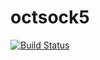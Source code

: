 # octsock5

[![Build Status](https://travis-ci.org/mnentwig/octsock5.jl.svg?branch=master)](https://travis-ci.org/mnentwig/octsock5.jl)
